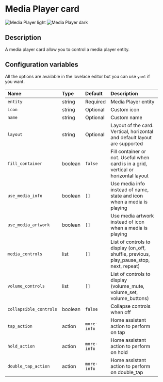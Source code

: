 # Media Player card

![Media Player light](../images/media-player-light.png)
![Media Player dark](../images/media-player-dark.png)

## Description

A media player card allow you to control a media player entity.

## Configuration variables

All the options are available in the lovelace editor but you can use `yaml` if you want.

| Name                   | Type    | Default     | Description                                                                            |
| :--------------------- | :------ | :---------- | :------------------------------------------------------------------------------------- |
| `entity`               | string  | Required    | Media Player entity                                                                    |
| `icon`                 | string  | Optional    | Custom icon                                                                            |
| `name`                 | string  | Optional    | Custom name                                                                            |
| `layout`               | string  | Optional    | Layout of the card. Vertical, horizontal and default layout are supported              |
| `fill_container`       | boolean | `false`     | Fill container or not. Useful when card is in a grid, vertical or horizontal layout    |
| `use_media_info`       | boolean | `[]`        | Use media info instead of name, state and icon when a media is playing                 |
| `use_media_artwork`    | boolean | `[]`        | Use media artwork instead of icon when a media is playing                              |
| `media_controls`       | list    | `[]`        | List of controls to display (on_off, shuffle, previous, play_pause_stop, next, repeat) |
| `volume_controls`      | list    | `[]`        | List of controls to display (volume_mute, volume_set, volume_buttons)                  |
| `collapsible_controls` | boolean | `false`     | Collapse controls when off                                                             |
| `tap_action`           | action  | `more-info` | Home assistant action to perform on tap                                                |
| `hold_action`          | action  | `more-info` | Home assistant action to perform on hold                                               |
| `double_tap_action`    | action  | `more-info` | Home assistant action to perform on double_tap                                         |
